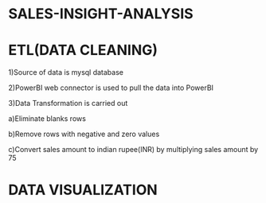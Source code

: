 # SALES-INSIGHT-ANALYSIS
# ETL(DATA CLEANING)
1)Source of data is mysql database

2)PowerBI web connector is used to pull the data into PowerBI

3)Data Transformation is carried out

  a)Eliminate blanks rows
  
  b)Remove rows with negative and zero values
  
  c)Convert sales amount to indian rupee(INR) by multiplying sales amount by 75
  
# DATA VISUALIZATION


